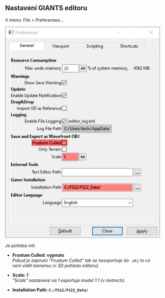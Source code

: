## Nastavení GIANTS editoru

V menu: File > Preferenses...

![Preferences](Preferences.png)

Je potřeba mít:

- **Frustum Culled: vypnuto**
  <br/>_Pokud je zapnuto "Frustum Culled" tak se neexportuje do `.obj` to co není vidět kamerou (v 3D pohledu editoru)._

- **Scale: 1**
  <br/>_"Scale" nastavené na 1 exportuje model 1:1 (v metrech)._

- **Installation Path: `C:/FS22/FS22_Data/`**





